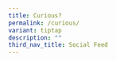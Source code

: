 ```yaml
---
title: Curious?
permalink: /curious/
variant: tiptap
description: ""
third_nav_title: Social Feed
---
```

